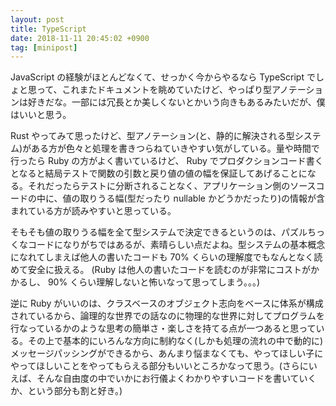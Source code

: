 ```yaml
---
layout: post
title: TypeScript
date: 2018-11-11 20:45:02 +0900
tag: [minipost]
---
```


JavaScript の経験がほとんどなくて、せっかく今からやるなら TypeScript でしょと思って、これまたドキュメントを眺めていたけど、やっぱり型アノテーションは好きだな。一部には冗長とか美しくないとかいう向きもあるみたいだが、僕はいいと思う。

Rust やってみて思ったけど、型アノテーション(と、静的に解決される型システム)がある方が色々と処理を書きつらねていきやすい気がしている。量や時間で行ったら Ruby の方がよく書いているけど、 Ruby でプロダクションコード書くとなると結局テストで関数の引数と戻り値の値の幅を保証してあげることになる。それだったらテストに分断されることなく、アプリケーション側のソースコードの中に、値の取りうる幅(型だったり nullable かどうかだったり)の情報が含まれている方が読みやすいと思っている。

そもそも値の取りうる幅を全て型システムで決定できるというのは、パズルちっくなコードになりがちではあるが、素晴らしい点だよね。型システムの基本概念になれてしまえば他人の書いたコードも 70% くらいの理解度でもなんとなく読めて安全に扱える。 (Ruby は他人の書いたコードを読むのが非常にコストがかかるし、 90% くらい理解しないと怖いなって思ってしまう。。。)

逆に Ruby がいいのは、クラスベースのオブジェクト志向をベースに体系が構成されているから、論理的な世界での話なのに物理的な世界に対してプログラムを行なっているかのような思考の簡単さ・楽しさを持てる点が一つあると思っている。その上で基本的にいろんな方向に制約なく(しかも処理の流れの中で動的に)メッセージパッシングができるから、あんまり悩まなくても、やってほしい子にやってほしいことをやってもらえる部分もいいところかなって思う。(さらにいえば、そんな自由度の中でいかにお行儀よくわかりやすいコードを書いていくか、という部分も割と好き。)
